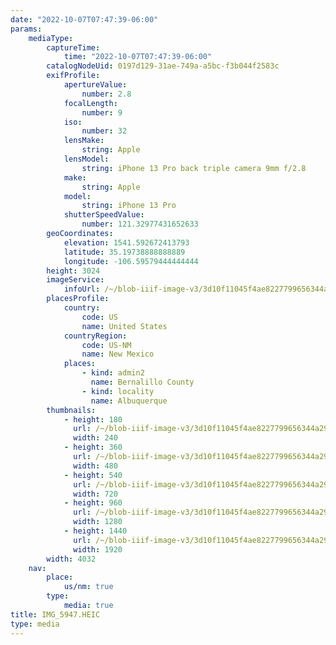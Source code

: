 ```yaml
---
date: "2022-10-07T07:47:39-06:00"
params:
    mediaType:
        captureTime:
            time: "2022-10-07T07:47:39-06:00"
        catalogNodeUid: 0197d129-31ae-749a-a5bc-f3b044f2583c
        exifProfile:
            apertureValue:
                number: 2.8
            focalLength:
                number: 9
            iso:
                number: 32
            lensMake:
                string: Apple
            lensModel:
                string: iPhone 13 Pro back triple camera 9mm f/2.8
            make:
                string: Apple
            model:
                string: iPhone 13 Pro
            shutterSpeedValue:
                number: 121.32977431652633
        geoCoordinates:
            elevation: 1541.592672413793
            latitude: 35.19738888888889
            longitude: -106.59579444444444
        height: 3024
        imageService:
            infoUrl: /~/blob-iiif-image-v3/3d10f11045f4ae8227799656344a298280b7cf2e7fee6c349d6f6d743bf89148/info.json
        placesProfile:
            country:
                code: US
                name: United States
            countryRegion:
                code: US-NM
                name: New Mexico
            places:
                - kind: admin2
                  name: Bernalillo County
                - kind: locality
                  name: Albuquerque
        thumbnails:
            - height: 180
              url: /~/blob-iiif-image-v3/3d10f11045f4ae8227799656344a298280b7cf2e7fee6c349d6f6d743bf89148/full/240%2C180/0/default.jpg
              width: 240
            - height: 360
              url: /~/blob-iiif-image-v3/3d10f11045f4ae8227799656344a298280b7cf2e7fee6c349d6f6d743bf89148/full/480%2C360/0/default.jpg
              width: 480
            - height: 540
              url: /~/blob-iiif-image-v3/3d10f11045f4ae8227799656344a298280b7cf2e7fee6c349d6f6d743bf89148/full/720%2C540/0/default.jpg
              width: 720
            - height: 960
              url: /~/blob-iiif-image-v3/3d10f11045f4ae8227799656344a298280b7cf2e7fee6c349d6f6d743bf89148/full/1280%2C960/0/default.jpg
              width: 1280
            - height: 1440
              url: /~/blob-iiif-image-v3/3d10f11045f4ae8227799656344a298280b7cf2e7fee6c349d6f6d743bf89148/full/1920%2C1440/0/default.jpg
              width: 1920
        width: 4032
    nav:
        place:
            us/nm: true
        type:
            media: true
title: IMG_5947.HEIC
type: media
---
```


